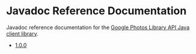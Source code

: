 # Javadoc Reference Documentation

Javadoc reference documentation for the [Google Photos Library API Java client library](https://github.com/google/java-photoslibrary).

* [1.0.0](1.0.0/)